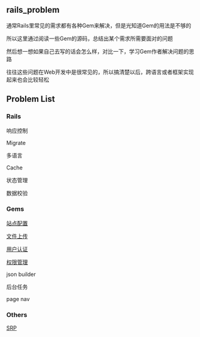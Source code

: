 ## rails_problem
通常Rails里常见的需求都有各种Gem来解决，但是光知道Gem的用法是不够的

所以这里通过阅读一些Gem的源码，总结出某个需求所需要面对的问题

然后想一想如果自己去写的话会怎么样，对比一下，学习Gem作者解决问题的思路

往往这些问题在Web开发中是很常见的，所以搞清楚以后，跨语言或者框架实现起来也会比较轻松

## Problem List
### Rails
响应控制

Migrate

多语言

Cache

状态管理

数据校验

### Gems
[站点配置](https://github.com/adamshen/rails_problem/blob/master/site_setting.md)

[文件上传](https://github.com/adamshen/rails_problem/blob/master/upload.md)

[用户认证](https://github.com/adamshen/rails_problem/blob/master/authenticate.md)

[权限管理](https://github.com/adamshen/rails_problem/blob/master/authorization.md)

json builder

后台任务

page nav

### Others
[SRP](https://github.com/adamshen/rails_problem/blob/master/srp.md)
